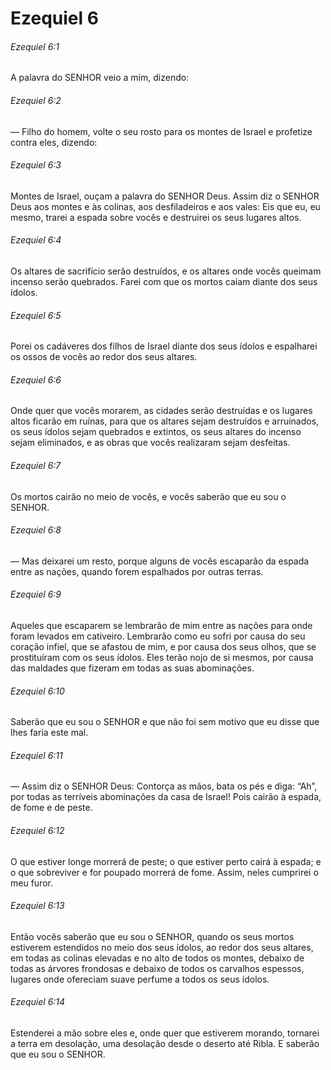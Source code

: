 # Ezequiel 6

###### Ezequiel 6:1

A palavra do SENHOR veio a mim, dizendo:

###### Ezequiel 6:2

— Filho do homem, volte o seu rosto para os montes de Israel e profetize contra eles, dizendo:

###### Ezequiel 6:3

Montes de Israel, ouçam a palavra do SENHOR Deus. Assim diz o SENHOR Deus aos montes e às colinas, aos desfiladeiros e aos vales: Eis que eu, eu mesmo, trarei a espada sobre vocês e destruirei os seus lugares altos.

###### Ezequiel 6:4

Os altares de sacrifício serão destruídos, e os altares onde vocês queimam incenso serão quebrados. Farei com que os mortos caiam diante dos seus ídolos.

###### Ezequiel 6:5

Porei os cadáveres dos filhos de Israel diante dos seus ídolos e espalharei os ossos de vocês ao redor dos seus altares.

###### Ezequiel 6:6

Onde quer que vocês morarem, as cidades serão destruídas e os lugares altos ficarão em ruínas, para que os altares sejam destruídos e arruinados, os seus ídolos sejam quebrados e extintos, os seus altares do incenso sejam eliminados, e as obras que vocês realizaram sejam desfeitas.

###### Ezequiel 6:7

Os mortos cairão no meio de vocês, e vocês saberão que eu sou o SENHOR.

###### Ezequiel 6:8

— Mas deixarei um resto, porque alguns de vocês escaparão da espada entre as nações, quando forem espalhados por outras terras.

###### Ezequiel 6:9

Aqueles que escaparem se lembrarão de mim entre as nações para onde foram levados em cativeiro. Lembrarão como eu sofri por causa do seu coração infiel, que se afastou de mim, e por causa dos seus olhos, que se prostituíram com os seus ídolos. Eles terão nojo de si mesmos, por causa das maldades que fizeram em todas as suas abominações.

###### Ezequiel 6:10

Saberão que eu sou o SENHOR e que não foi sem motivo que eu disse que lhes faria este mal.

###### Ezequiel 6:11

— Assim diz o SENHOR Deus: Contorça as mãos, bata os pés e diga: “Ah”, por todas as terríveis abominações da casa de Israel! Pois cairão à espada, de fome e de peste.

###### Ezequiel 6:12

O que estiver longe morrerá de peste; o que estiver perto cairá à espada; e o que sobreviver e for poupado morrerá de fome. Assim, neles cumprirei o meu furor.

###### Ezequiel 6:13

Então vocês saberão que eu sou o SENHOR, quando os seus mortos estiverem estendidos no meio dos seus ídolos, ao redor dos seus altares, em todas as colinas elevadas e no alto de todos os montes, debaixo de todas as árvores frondosas e debaixo de todos os carvalhos espessos, lugares onde ofereciam suave perfume a todos os seus ídolos.

###### Ezequiel 6:14

Estenderei a mão sobre eles e, onde quer que estiverem morando, tornarei a terra em desolação, uma desolação desde o deserto até Ribla. E saberão que eu sou o SENHOR.

